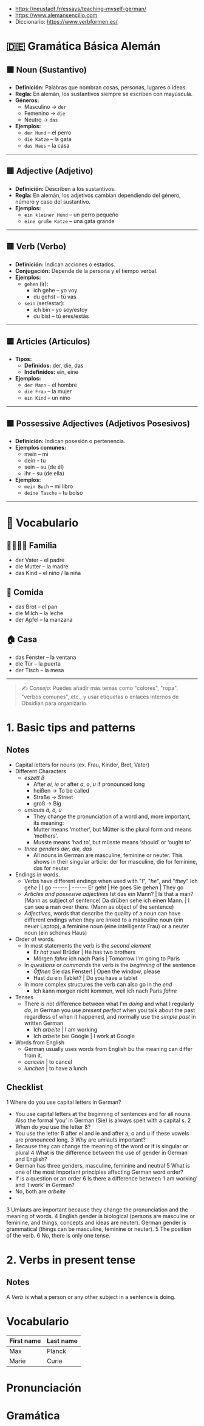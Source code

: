 - https://neustadt.fr/essays/teaching-myself-german/
- https://www.alemansencillo.com
- Diccionario: https://www.verbformen.es/
# 🇩🇪 Gramática Básica Alemán

## 🟩 Noun (Sustantivo)
- **Definición:** Palabras que nombran cosas, personas, lugares o ideas.
- **Regla:** En alemán, los sustantivos siempre se escriben con mayúscula.
- **Géneros:**  
  - Masculino → `der`  
  - Femenino → `die`  
  - Neutro → `das`
- **Ejemplos:**
  - `der Hund` – el perro  
  - `die Katze` – la gata  
  - `das Haus` – la casa

---

## 🟨 Adjective (Adjetivo)
- **Definición:** Describen a los sustantivos.
- **Regla:** En alemán, los adjetivos cambian dependiendo del género, número y caso del sustantivo.
- **Ejemplos:**
  - `ein kleiner Hund` – un perro pequeño  
  - `eine große Katze` – una gata grande

---

## 🟥 Verb (Verbo)
- **Definición:** Indican acciones o estados.
- **Conjugación:** Depende de la persona y el tiempo verbal.
- **Ejemplos:**
  - `gehen` (ir):  
    - ich gehe – yo voy  
    - du gehst – tú vas  
  - `sein` (ser/estar):  
    - ich bin – yo soy/estoy  
    - du bist – tú eres/estás

---

## 🟦 Articles (Artículos)
- **Tipos:**
  - **Definidos:** der, die, das  
  - **Indefinidos:** ein, eine
- **Ejemplos:**
  - `der Mann` – el hombre  
  - `die Frau` – la mujer  
  - `ein Kind` – un niño

---

## 🟧 Possessive Adjectives (Adjetivos Posesivos)
- **Definición:** Indican posesión o pertenencia.
- **Ejemplos comunes:**
  - mein – mi  
  - dein – tu  
  - sein – su (de él)  
  - ihr – su (de ella)
- **Ejemplos:**
  - `mein Buch` – mi libro  
  - `deine Tasche` – tu bolso
---

# 📘 Vocabulario

## 👨‍👩‍👧‍👦 Familia
- der Vater – el padre  
- die Mutter – la madre  
- das Kind – el niño / la niña

## 🍎 Comida
- das Brot – el pan  
- die Milch – la leche  
- der Apfel – la manzana

## 🏠 Casa
- das Fenster – la ventana  
- die Tür – la puerta  
- der Tisch – la mesa

---

> ✍️ *Consejo:* Puedes añadir más temas como "colores", "ropa", "verbos comunes", etc., y usar etiquetas o enlaces internos de Obsidian para organizarlo.

# 1. Basic tips and patterns

## Notes
- Capital letters for nouns (ex. Frau, Kinder, Brot, Vater)
- Different Characters
	- _eszett_ *ß* 
		- After *ei*, *ie* or after *a*, *o*, *u* if pronounced long
		- heißen  -> To be called
		- Straße  -> Street
		- groß     -> Big
	- _umlauts_ *ä, ö, ü*
		- They change the pronunciation of a word and, more important, its meaning:
		- Mutter means ‘mother’, but Mütter is the plural form and means ‘mothers’.
		- Musste means ‘had to’, but müsste means ‘should’ or ‘ought to’.
	- _three genders_ *der, die, das*
		- All nouns in German are masculine, feminine or neuter. This shows in their singular article: der for masculine, die for feminine, das for neuter
- Endings in words.
	- Verbs have different endings when used with "*I*", "*he*",  and "*they*" 
		Ich geh*e*   | I go
		------ | ------
 		Er geh*t*   | He goes
		Sie geh*en*   | They go
	- *Articles and possesive adjectives* 
		Ist das ein Mann? |  Is that a man? (Mann as subject of sentence)
		Da drüben sehe ich einen Mann. |  I can see a man over there. (Mann as object of the sentence)
	- *Adjectives*, words that describe the quality of a noun can have different endings when they are linked to a masculine noun (ein neu*er* Laptop), a feminine noun (eine intelligent*e* Frau) or a neuter noun (ein sch*ö*n*es* Haus)
- Order of words.
	- In most statements the verb is the *second element*
		- Er *hat* zwei Brüder   | He has two brothers
		- Mörgen *fahre* ich nach Paris    | Tomorrow I'm going to Paris
	- In _questions_ or _commands_  the verb is the *beginning* of the sentence
		- *Öffnen* Sie das Fenster! | Open the window, please
		- Hast du ein Tablet? | Do you have a tablet
	- In more complex structures the verb can also go in the *end*
		- Ich kann morgen nicht kommen, weil ich nach Paris *fahre*
- Tenses
	- There is not difference between what I'm *doing* and what I regularly *do*, in German you use *present perfect* when you talk about the past regardless of when it happened, and normally use the *simple past* in written German
		- Ich *arbeite* | I am working
		- Ich *arbeite* bei Google | I work at Google
- Words from English
	- German usually uses words from English bu the meaning can differ from it.
	- _canceln_ | to cancel
	- _lunchen_ | to have a lunch
## Checklist
1 Where do you use capital letters in German?
 - You use capital letters at the beginning of sentences and for all nouns. Also the formal ‘you’ in German (Sie) is always spelt with a capital s.
2 When do you use the letter ß?
- You use the letter ß after ei and ie and after a, o and u if these vowels are pronounced long.
3 Why are umlauts important?
- Because they can change the meaning of the word or if is singular or plural
4 What is the difference between the use of gender in German and English?
- German has three genders, masculine, feminine and neutral
5 What is one of the most important principles affecting German word order?
- If is a question or an order 
6 Is there a difference between ‘I am working’ and ‘I work’ in German?
- No, both are *arbeite*
- 
 3 Umlauts are important because they change the pronunciation
and the meaning of words. 4 English gender is biological (persons are
masculine or feminine, and things, concepts and ideas are neuter). German
gender is grammatical (things can be masculine, feminine or neuter). 5 The
position of the verb. 6 No, there is only one tense.

# 2. Verbs in present tense

## Notes
A *Verb* is what a person or any other subject in a sentence is doing.





# Vocabulario

| First name | Last name |
| ---------- | --------- |
| Max        | Planck    |
| Marie      | Curie     |

# Pronunciación



# Gramática
